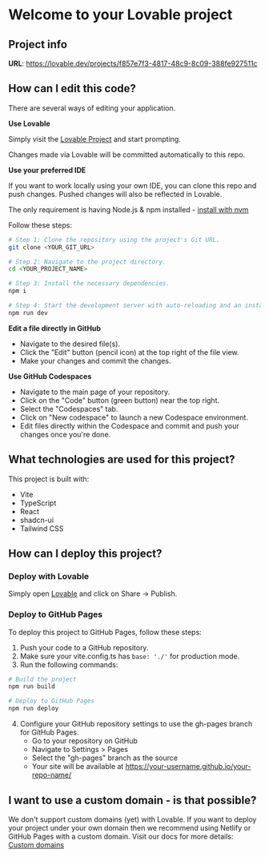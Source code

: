 
# Welcome to your Lovable project

## Project info

**URL**: https://lovable.dev/projects/f857e7f3-4817-48c9-8c09-388fe927511c

## How can I edit this code?

There are several ways of editing your application.

**Use Lovable**

Simply visit the [Lovable Project](https://lovable.dev/projects/f857e7f3-4817-48c9-8c09-388fe927511c) and start prompting.

Changes made via Lovable will be committed automatically to this repo.

**Use your preferred IDE**

If you want to work locally using your own IDE, you can clone this repo and push changes. Pushed changes will also be reflected in Lovable.

The only requirement is having Node.js & npm installed - [install with nvm](https://github.com/nvm-sh/nvm#installing-and-updating)

Follow these steps:

```sh
# Step 1: Clone the repository using the project's Git URL.
git clone <YOUR_GIT_URL>

# Step 2: Navigate to the project directory.
cd <YOUR_PROJECT_NAME>

# Step 3: Install the necessary dependencies.
npm i

# Step 4: Start the development server with auto-reloading and an instant preview.
npm run dev
```

**Edit a file directly in GitHub**

- Navigate to the desired file(s).
- Click the "Edit" button (pencil icon) at the top right of the file view.
- Make your changes and commit the changes.

**Use GitHub Codespaces**

- Navigate to the main page of your repository.
- Click on the "Code" button (green button) near the top right.
- Select the "Codespaces" tab.
- Click on "New codespace" to launch a new Codespace environment.
- Edit files directly within the Codespace and commit and push your changes once you're done.

## What technologies are used for this project?

This project is built with:

- Vite
- TypeScript
- React
- shadcn-ui
- Tailwind CSS

## How can I deploy this project?

### Deploy with Lovable

Simply open [Lovable](https://lovable.dev/projects/f857e7f3-4817-48c9-8c09-388fe927511c) and click on Share -> Publish.

### Deploy to GitHub Pages

To deploy this project to GitHub Pages, follow these steps:

1. Push your code to a GitHub repository.
2. Make sure your vite.config.ts has `base: './'` for production mode.
3. Run the following commands:

```sh
# Build the project
npm run build

# Deploy to GitHub Pages
npm run deploy
```

4. Configure your GitHub repository settings to use the gh-pages branch for GitHub Pages.
   - Go to your repository on GitHub
   - Navigate to Settings > Pages
   - Select the "gh-pages" branch as the source
   - Your site will be available at https://your-username.github.io/your-repo-name/

## I want to use a custom domain - is that possible?

We don't support custom domains (yet) with Lovable. If you want to deploy your project under your own domain then we recommend using Netlify or GitHub Pages with a custom domain. Visit our docs for more details: [Custom domains](https://docs.lovable.dev/tips-tricks/custom-domain/)


